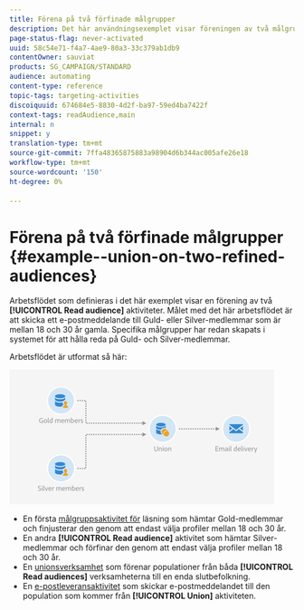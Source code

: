 ```yaml
---
title: Förena på två förfinade målgrupper
description: Det här användningsexemplet visar föreningen av två målgruppsaktiviteter för läsning.
page-status-flag: never-activated
uuid: 58c54e71-f4a7-4ae9-80a3-33c379ab1db9
contentOwner: sauviat
products: SG_CAMPAIGN/STANDARD
audience: automating
content-type: reference
topic-tags: targeting-activities
discoiquuid: 674684e5-8830-4d2f-ba97-59ed4ba7422f
context-tags: readAudience,main
internal: n
snippet: y
translation-type: tm+mt
source-git-commit: 7ffa48365875883a98904d6b344ac005afe26e18
workflow-type: tm+mt
source-wordcount: '150'
ht-degree: 0%

---
```



# Förena på två förfinade målgrupper {#example--union-on-two-refined-audiences}

Arbetsflödet som definieras i det här exemplet visar en förening av två **[!UICONTROL Read audience]** aktiviteter. Målet med det här arbetsflödet är att skicka ett e-postmeddelande till Guld- eller Silver-medlemmar som är mellan 18 och 30 år gamla. Specifika målgrupper har redan skapats i systemet för att hålla reda på Guld- och Silver-medlemmar.

Arbetsflödet är utformat så här:

![](assets/readaudience_activity_example1.png)

* En första [målgruppsaktivitet för](../../automating/using/read-audience.md) läsning som hämtar Gold-medlemmar och finjusterar den genom att endast välja profiler mellan 18 och 30 år.
* En andra **[!UICONTROL Read audience]** aktivitet som hämtar Silver-medlemmar och förfinar den genom att endast välja profiler mellan 18 och 30 år.
* En [unionsverksamhet](../../automating/using/union.md) som förenar populationer från båda **[!UICONTROL Read audiences]** verksamheterna till en enda slutbefolkning.
* En [e-postleveransaktivitet](../../automating/using/email-delivery.md) som skickar e-postmeddelandet till den population som kommer från **[!UICONTROL Union]** aktiviteten.
